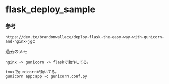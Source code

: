 # flask_deploy_sample






### 参考



```
https://dev.to/brandonwallace/deploy-flask-the-easy-way-with-gunicorn-and-nginx-jgc
```


過去のメモ

```
nginx -> gunicorn -> flaskで動作してる。

tmuxでgunicornが動いてる。
gunicorn app:app -c gunicorn.conf.py
```


